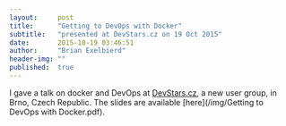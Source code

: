 ```yaml
---
layout:     post
title:      "Getting to DevOps with Docker"
subtitle:   "presented at DevStars.cz on 19 Oct 2015"
date:       2015-10-19 03:46:51
author:     "Brian Exelbierd"
header-img: ""
published:  true
---
```


I gave a talk on docker and DevOps at [DevStars.cz](devstars.cz), a new user group, in Brno, Czech Republic.  The slides are available [here](/img/Getting to DevOps with Docker.pdf).
